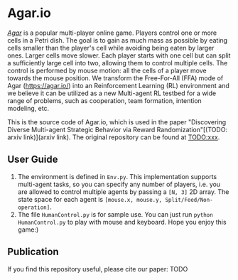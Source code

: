 # Agar.io

 [*Agar*](http://en.wikipedia.org/wiki/Agar.io) is a popular multi-player online game. Players control one or more cells in a Petri dish. The goal is to gain as much mass as possible by eating cells smaller than the player's cell while avoiding being eaten by larger ones. Larger cells move slower. Each player starts with one cell but can split a sufficiently large cell into two, allowing them to control multiple cells. The control is performed by mouse motion: all the cells of a player move towards the mouse position. We transform the Free-For-All (FFA) mode of Agar (https://agar.io/) into an Reinforcement Learning (RL) environment and we believe it can be utilized as a new Multi-agent RL testbed for a wide range of problems, such as cooperation, team formation, intention modeling, etc.

This is the source code of Agar.io, which is used in the paper "Discovering Diverse Multi-agent Strategic Behavior via Reward Randomization"[(TODO: arxiv link)](arxiv link). The original repository can be found at [TODO:xxx](xxx).

## User Guide

1. The environment is defined in `Env.py`. This implementation supports multi-agent tasks, so you can specify any number of players,  i.e. you are allowed to control multiple agents by passing a `[N, 3]` 2D array. The state space for each agent is `[mouse.x, mouse.y, Split/Feed/Non-operation]`. 
2. The file `HumanControl.py` is for sample use.  You can just run `python HumanControl.py` to play with mouse and keyboard. Hope you enjoy this game:)

## Publication

If you find this repository useful, please cite our paper: TODO


